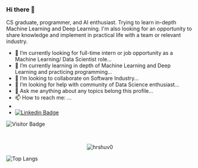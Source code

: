 ### Hi there 👋

CS graduate, programmer, and AI enthusiast. Trying to learn in-depth Machine Learning and Deep Learning. I'm also looking for an opportunity to share knowledge and implement in practical life with a team or relevant industry.

<!--
**hrshuv0/hrshuv0** is a ✨ _special_ ✨ repository because its `README.md` (this file) appears on your GitHub profile.

Here are some ideas to get you started:

- 🔭 I’m currently working on ...
- 🌱 I’m currently learning ...
- 👯 I’m looking to collaborate on ...
- 🤔 I’m looking for help with ...
- 💬 Ask me about ...
- 📫 How to reach me: ...
- 😄 Pronouns: ...
- ⚡ Fun fact: ...
-->

- 🔭 I’m currently looking for full-time intern or job opportunity as a Machine Learning/ Data Scientist role...
- 🌱 I’m currently learning in depth of Machine Learning and Deep Learning and practicing programming...
- 👯 I’m looking to collaborate on Software Industry...
- 🤔 I’m looking for help with community of Data Science enthusiast...
- 💬 Ask me anything about any topics belong this profile...
- 📫 How to reach me: ...
- 
- [![Linkedin Badge](https://img.shields.io/badge/-hrshuvo-blue?style=flat-square&logo=Linkedin&logoColor=white&link=https://www.linkedin.com/in/hrshuvo9//)](https://www.linkedin.com/in/hrshuvo9//)



![Visitor Badge](https://visitor-badge.laobi.icu/badge?page_id=hrshuv0.hrshuv0)


<br />
<p align="center"> <img src="https://github-readme-stats.vercel.app/api?username=hrshuv0&show_icons=true&theme=nightowl" alt="hrshuv0" />
  
  ![Top Langs](https://github-readme-stats.vercel.app/api/top-langs/?username=aemmadi&hide=TeX&layout=compact)
  
  
  

